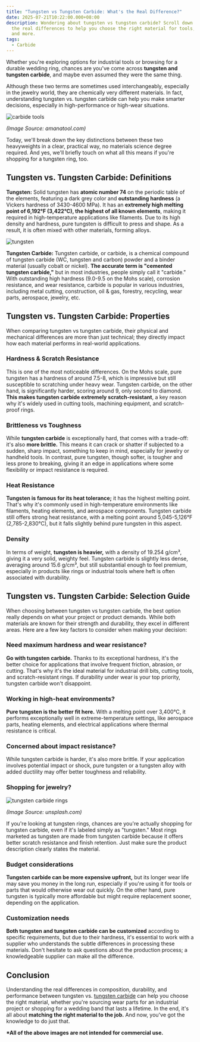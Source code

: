 ```yaml
---
title: "Tungsten vs Tungsten Carbide: What's the Real Difference?"
date: 2025-07-21T10:22:00.000+08:00
description: Wondering about tungsten vs tungsten carbide? Scroll down to learn
  the real differences to help you choose the right material for tools, rings,
  and more.
tags:
  - Carbide
---
```

Whether you're exploring options for industrial tools or browsing for a durable wedding ring, chances are you've come across **tungsten and tungsten carbide**, and maybe even assumed they were the same thing. 

Although these two terms are sometimes used interchangeably, especially in the jewelry world, they are chemically very different materials. In fact, understanding tungsten vs. tungsten carbide can help you make smarter decisions, especially in high-performance or high-wear situations.

![carbide tools](/uploads/tungsten-vs-tungsten-carbide-blog-1.jpg "Carbide Tools")

*(Image Source: amanatool.com)*

Today, we'll break down the key distinctions between these two heavyweights in a clear, practical way, no materials science degree required. And yes, we'll briefly touch on what all this means if you're shopping for a tungsten ring, too.

## Tungsten vs. Tungsten Carbide: Definitions

**Tungsten:** Solid tungsten has **atomic number 74** on the periodic table of the elements, featuring a dark grey color and **outstanding hardness** (a Vickers hardness of 3430-4600 MPa). It has an **extremely high melting point of 6,192°F (3,422°C), the highest of all known elements**, making it required in high-temperature applications like filaments. Due to its high density and hardness, pure tungsten is difficult to press and shape. As a result, it is often mixed with other materials, forming alloys.

![tungsten](/uploads/tungsten-vs-tungsten-carbide-blog-2.png "What is Tungsten?")

**Tungsten Carbide:** Tungsten carbide, or carbide, is a chemical compound of tungsten carbide (WC, tungsten and carbon) powder and a binder material (usually cobalt or nickel). **The accurate term is "cemented tungsten carbide,"** but in most industries, people simply call it "carbide." With outstanding high hardness (9.0-9.5 on the Mohs scale), corrosion resistance, and wear resistance, carbide is popular in various industries, including metal cutting, construction, oil & gas, forestry, recycling, wear parts, aerospace, jewelry, etc.

## Tungsten vs. Tungsten Carbide: Properties

When comparing tungsten vs tungsten carbide, their physical and mechanical differences are more than just technical; they directly impact how each material performs in real-world applications.

### Hardness & Scratch Resistance

This is one of the most noticeable differences. On the Mohs scale, pure tungsten has a hardness of around 7.5-8, which is impressive but still susceptible to scratching under heavy wear. Tungsten carbide, on the other hand, is significantly harder, scoring around 9, only second to diamond. **This makes tungsten carbide extremely scratch-resistant**, a key reason why it's widely used in cutting tools, machining equipment, and scratch-proof rings.

### Brittleness vs Toughness

While **tungsten carbide** is exceptionally hard, that comes with a trade-off: it's also **more brittle.** This means it can crack or shatter if subjected to a sudden, sharp impact, something to keep in mind, especially for jewelry or handheld tools. In contrast, pure tungsten, though softer, is tougher and less prone to breaking, giving it an edge in applications where some flexibility or impact resistance is required.

### Heat Resistance

**Tungsten is famous for its heat tolerance;** it has the highest melting point. That's why it's commonly used in high-temperature environments like filaments, heating elements, and aerospace components. Tungsten carbide still offers strong heat resistance, with a melting point around 5,045-5,126°F (2,785-2,830°C), but it falls slightly behind pure tungsten in this aspect.

### Density

In terms of weight, **tungsten is heavier,** with a density of 19.254 g/cm³, giving it a very solid, weighty feel. Tungsten carbide is slightly less dense, averaging around 15.6 g/cm³, but still substantial enough to feel premium, especially in products like rings or industrial tools where heft is often associated with durability.

## Tungsten vs. Tungsten Carbide: Selection Guide

When choosing between tungsten vs tungsten carbide, the best option really depends on what your project or product demands. While both materials are known for their strength and durability, they excel in different areas. Here are a few key factors to consider when making your decision:

### Need maximum hardness and wear resistance?

**Go with tungsten carbide.** Thanks to its exceptional hardness, it's the better choice for applications that involve frequent friction, abrasion, or cutting. That's why it's the ideal material for industrial drill bits, cutting tools, and scratch-resistant rings. If durability under wear is your top priority, tungsten carbide won't disappoint.

### Working in high-heat environments?

**Pure tungsten is the better fit here.** With a melting point over 3,400°C, it performs exceptionally well in extreme-temperature settings, like aerospace parts, heating elements, and electrical applications where thermal resistance is critical.

### Concerned about impact resistance?

While tungsten carbide is harder, it's also more brittle. If your application involves potential impact or shock, pure tungsten or a tungsten alloy with added ductility may offer better toughness and reliability.

### Shopping for jewelry?

![tungsten carbide rings](/uploads/tungsten-vs-tungsten-carbide-blog-3.jpg "Tungsten Carbide Rings")

*(Image Source: unsplash.com)*

If you're looking at tungsten rings, chances are you're actually shopping for tungsten carbide, even if it's labeled simply as "tungsten." Most rings marketed as tungsten are made from tungsten carbide because it offers better scratch resistance and finish
retention. Just make sure the product description clearly states the material.

### Budget considerations

**Tungsten carbide can be more expensive upfront,** but its longer wear life may save you money in the long run, especially if you're using it for tools or parts that would otherwise wear out quickly. On the other hand, pure tungsten is typically more affordable but might require replacement sooner, depending on the application.

### Customization needs

**Both tungsten and tungsten carbide can be customized** according to specific requirements, but due to their hardness, it's essential to work with a supplier who understands the subtle differences in processing these materials. Don't hesitate to ask questions about the production process; a knowledgeable supplier can make all the difference.

## **Conclusion**

Understanding the real differences in composition, durability, and performance between tungsten vs. [tungsten carbide](https://www.mechcarbide.com/posts/what-is-tungsten-carbide/) can help you choose the right material, whether you're sourcing wear parts for an industrial project or shopping for a wedding band that lasts a lifetime. In the end, it's all about **matching the right material to the job.** And now, you've got the knowledge to do just that.

**\*All of the above images are not intended for commercial use.**
